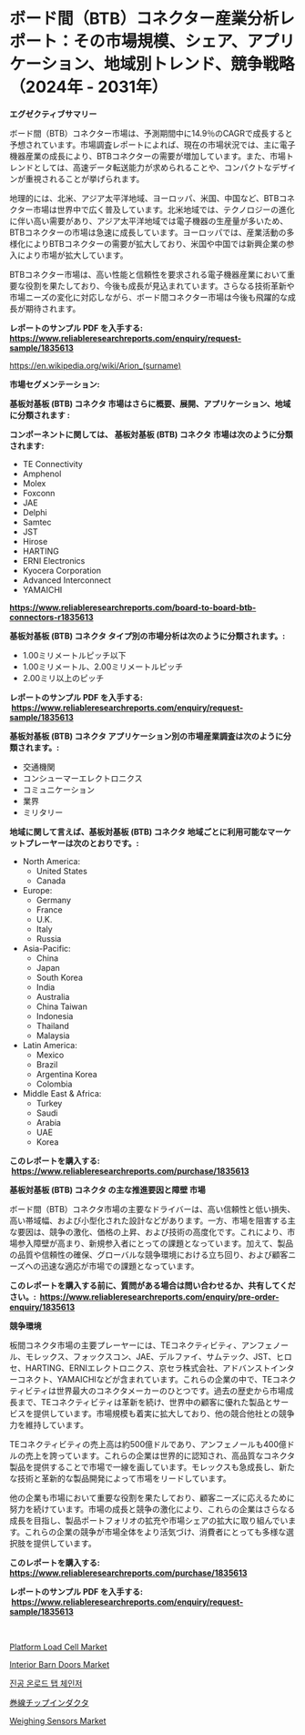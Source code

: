 <p><h1>ボード間（BTB）コネクター産業分析レポート：その市場規模、シェア、アプリケーション、地域別トレンド、競争戦略（2024年 - 2031年）</h1></p><p><strong>エグゼクティブサマリー</strong></p>
<p><p>ボード間（BTB）コネクター市場は、予測期間中に14.9％のCAGRで成長すると予想されています。市場調査レポートによれば、現在の市場状況では、主に電子機器産業の成長により、BTBコネクターの需要が増加しています。また、市場トレンドとしては、高速データ転送能力が求められることや、コンパクトなデザインが重視されることが挙げられます。</p><p>地理的には、北米、アジア太平洋地域、ヨーロッパ、米国、中国など、BTBコネクター市場は世界中で広く普及しています。北米地域では、テクノロジーの進化に伴い高い需要があり、アジア太平洋地域では電子機器の生産量が多いため、BTBコネクターの市場は急速に成長しています。ヨーロッパでは、産業活動の多様化によりBTBコネクターの需要が拡大しており、米国や中国では新興企業の参入により市場が拡大しています。</p><p>BTBコネクター市場は、高い性能と信頼性を要求される電子機器産業において重要な役割を果たしており、今後も成長が見込まれています。さらなる技術革新や市場ニーズの変化に対応しながら、ボード間コネクター市場は今後も飛躍的な成長が期待されます。</p></p>
<p><strong>レポートのサンプル PDF を入手する: <a href="https://www.reliableresearchreports.com/enquiry/request-sample/1835613">https://www.reliableresearchreports.com/enquiry/request-sample/1835613</a></strong></p>
<p><a href="https://en.wikipedia.org/wiki/Arion_(surname)">https://en.wikipedia.org/wiki/Arion_(surname)</a></p>
<p><strong>市場セグメンテーション:</strong></p>
<p><strong> 基板対基板 (BTB) コネクタ 市場はさらに概要、展開、アプリケーション、地域に分類されます :</strong></p>
<p><strong>コンポーネントに関しては、 基板対基板 (BTB) コネクタ 市場は次のように分類されます: &nbsp;</strong></p>
<p><ul><li>TE Connectivity</li><li>Amphenol</li><li>Molex</li><li>Foxconn</li><li>JAE</li><li>Delphi</li><li>Samtec</li><li>JST</li><li>Hirose</li><li>HARTING</li><li>ERNI Electronics</li><li>Kyocera Corporation</li><li>Advanced Interconnect</li><li>YAMAICHI</li></ul></p>
<p><strong><a href="https://www.reliableresearchreports.com/board-to-board-btb-connectors-r1835613">https://www.reliableresearchreports.com/board-to-board-btb-connectors-r1835613</a></strong></p>
<p><strong> 基板対基板 (BTB) コネクタ タイプ別の市場分析は次のように分類されます。:</strong></p>
<p><ul><li>1.00ミリメートルピッチ以下</li><li>1.00ミリメートル、2.00ミリメートルピッチ</li><li>2.00ミリ以上のピッチ</li></ul></p>
<p><strong>レポートのサンプル PDF を入手する: &nbsp;<a href="https://www.reliableresearchreports.com/enquiry/request-sample/1835613">https://www.reliableresearchreports.com/enquiry/request-sample/1835613</a></strong></p>
<p><strong> 基板対基板 (BTB) コネクタ アプリケーション別の市場産業調査は次のように分類されます。:</strong></p>
<p><ul><li>交通機関</li><li>コンシューマーエレクトロニクス</li><li>コミュニケーション</li><li>業界</li><li>ミリタリー</li></ul></p>
<p><strong>地域に関して言えば、基板対基板 (BTB) コネクタ 地域ごとに利用可能なマーケットプレーヤーは次のとおりです。:</strong></p>
<p><ul>
    <li>
        North America:
        <ul>
            <li>United States</li>
            <li>Canada</li>
        </ul>
    </li>
    <li>
        Europe:
        <ul>
            <li>Germany</li>
            <li>France</li>
            <li>U.K.</li>
            <li>Italy</li>
            <li>Russia</li>
        </ul>
    </li>
    <li>
        Asia-Pacific:
        <ul>
            <li>China</li>
            <li>Japan</li>
            <li>South Korea</li>
            <li>India</li>
            <li>Australia</li>
            <li>China Taiwan</li>
            <li>Indonesia</li>
            <li>Thailand</li>
            <li>Malaysia</li>
        </ul>
    </li>
    <li>
        Latin America:
        <ul>
            <li>Mexico</li>
            <li>Brazil</li>
            <li>Argentina Korea</li>
            <li>Colombia</li>
        </ul>
    </li>
    <li>
        Middle East & Africa:
        <ul>
            <li>Turkey</li>
            <li>Saudi</li>
            <li>Arabia</li>
            <li>UAE</li>
            <li>Korea</li>
        </ul>
    </li>
    </ul></p>
<p><strong>このレポートを購入する: &nbsp;<a href="https://www.reliableresearchreports.com/purchase/1835613">https://www.reliableresearchreports.com/purchase/1835613</a></strong></p>
<p><strong>基板対基板 (BTB) コネクタ の主な推進要因と障壁 市場</strong></p>
<p><p>ボード間（BTB）コネクタ市場の主要なドライバーは、高い信頼性と低い損失、高い帯域幅、および小型化された設計などがあります。一方、市場を阻害する主な要因は、競争の激化、価格の上昇、および技術の高度化です。これにより、市場参入障壁が高まり、新規参入者にとっての課題となっています。加えて、製品の品質や信頼性の確保、グローバルな競争環境における立ち回り、および顧客ニーズへの迅速な適応が市場での課題となっています。</p></p>
<p><strong>このレポートを購入する前に、質問がある場合は問い合わせるか、共有してください。:&nbsp; <a href="https://www.reliableresearchreports.com/enquiry/pre-order-enquiry/1835613">https://www.reliableresearchreports.com/enquiry/pre-order-enquiry/1835613</a></strong></p>
<p><strong>競争環境</strong></p>
<p><p>板間コネクタ市場の主要プレーヤーには、TEコネクティビティ、アンフェノール、モレックス、フォックスコン、JAE、デルファイ、サムテック、JST、ヒロセ、HARTING、ERNIエレクトロニクス、京セラ株式会社、アドバンストインターコネクト、YAMAICHIなどが含まれています。これらの企業の中で、TEコネクティビティは世界最大のコネクタメーカーのひとつです。過去の歴史から市場成長まで、TEコネクティビティは革新を続け、世界中の顧客に優れた製品とサービスを提供しています。市場規模も着実に拡大しており、他の競合他社との競争力を維持しています。</p><p>TEコネクティビティの売上高は約500億ドルであり、アンフェノールも400億ドルの売上を誇っています。これらの企業は世界的に認知され、高品質なコネクタ製品を提供することで市場で一線を画しています。モレックスも急成長し、新たな技術と革新的な製品開発によって市場をリードしています。</p><p>他の企業も市場において重要な役割を果たしており、顧客ニーズに応えるために努力を続けています。市場の成長と競争の激化により、これらの企業はさらなる成長を目指し、製品ポートフォリオの拡充や市場シェアの拡大に取り組んでいます。これらの企業の競争が市場全体をより活気づけ、消費者にとっても多様な選択肢を提供しています。</p></p>
<p><strong>このレポートを購入する: &nbsp; <a href="https://www.reliableresearchreports.com/purchase/1835613">https://www.reliableresearchreports.com/purchase/1835613</a></strong></p>
<p><strong>レポートのサンプル PDF を入手する: &nbsp;<a href="https://www.reliableresearchreports.com/enquiry/request-sample/1835613">https://www.reliableresearchreports.com/enquiry/request-sample/1835613</a></strong><strong></strong></p>
<p>&nbsp;</p>
<p><p><a href="https://github.com/nicholepatriciadoylenwnrjr0/Market-Research-Report-List-3/blob/main/platform-load-cell-market.md">Platform Load Cell Market</a></p><p><a href="https://issuu.com/reportprime-2/docs/interior-barn-doors-market-size-2030.pptx">Interior Barn Doors Market</a></p><p><a href="https://github.com/milikokao84/Market-Research-Report-List-1/blob/main/8008595172699.md">진공 온로드 탭 체인저</a></p><p><a href="https://github.com/TerrellConn/Market-Research-Report-List-2/blob/main/3111699160575.md">巻線チップインダクタ</a></p><p><a href="https://github.com/ayamgoreng5458/Market-Research-Report-List-1/blob/main/weighing-sensors-market.md">Weighing Sensors Market</a></p></p>